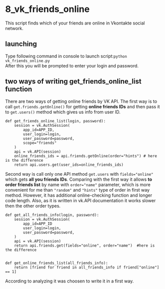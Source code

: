 # 8_vk_friends_online
This script finds which of your friends are online in Vkontakte social network.
## launching
Type following command in console to launch script:`python vk_friends_online.py`  
After this you will be prompted to enter your login and password.
## two ways of writing get_friends_online_list function
There are two ways of getting online friends by VK API. The first way is to call `get.friends.getOnline()` for getting **online friends IDs** and then pass it to `get.users()` method which gives us info from user ID.    

    def get_friends_online_list(login, password):
        session = vk.AuthSession(
            app_id=APP_ID,
            user_login=login,
            user_password=password,
            scope="friends"
        )
        api = vk.API(session)
        online_friends_ids = api.friends.getOnline(order="hints") # here is the difference
        return api.users.get(user_ids=online_friends_ids) 

Second way is call only one API method `get.users` with `fields="online"` which gets **all you friends IDs**. Comparing with the first way it allows **to order friends list** by name with `order="name"` parameter, which is more convenient for me than  `"random"` and `"hints"` type of order in first way method.  However, it has additional online-checking function and longer code length. Also, as it is written in vk.API documentation it works slower then the other order types.    

    def get_all_friends_info(login, password):
        session = vk.AuthSession(
            app_id=APP_ID
            user_login=login,
            user_password=password,
        )
        api = vk.API(session)
        return api.friends.get(fields="online", order="name")  #here is the difference
    
    
    def get_online_friends_list(all_friends_info):
        return [friend for friend in all_friends_info if friend["online"] == 1]
   
According to analyzing it was choosen to write it in a first way.

